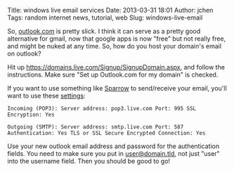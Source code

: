Title: windows live email services
Date: 2013-03-31 18:01
Author: jchen
Tags: random internet news, tutorial, web
Slug: windows-live-email

So, [outlook.com][] is pretty slick. I think it can serve as a pretty
good alternative for gmail, now that google apps is now "free" but not
really free, and might be nuked at any time. So, how do you host your
domain's email on outlook?

Hit up <https://domains.live.com/Signup/SignupDomain.aspx>, and follow
the instructions. Make sure "Set up Outlook.com for my domain" is
checked.

If you want to use something like [Sparrow][] to send/receive your
email, you'll want to use these [settings][]:

`Incoming (POP3): Server address: pop3.live.com Port: 995 SSL Encryption: Yes`

`Outgoing (SMTP): Server address: smtp.live.com Port: 587 Authentication: Yes TLS or SSL Secure Encrypted Connection: Yes`

Use your new outlook email address and password for the authentication
fields. You need to make sure you put in user@domain.tld, not just
"user" into the username field. Then you should be good to go!

  [outlook.com]: http://outlook.com "outlook.com"
  [Sparrow]: http://www.sparrowmailapp.com/ "sparrow"
  [settings]: http://windows.microsoft.com/en-US/windows/outlook/send-receive-from-app
    "outlook pop3 smtp"
